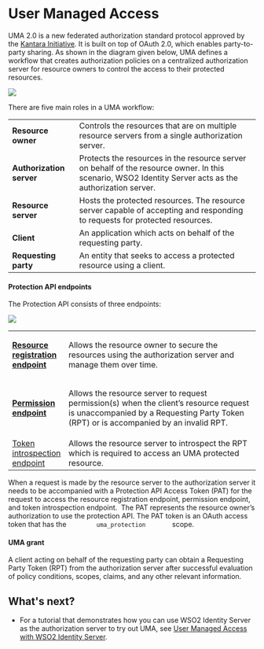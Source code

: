 # User Managed Access

UMA 2.0 is a new federated authorization standard protocol approved by
the [Kantara Initiative](https://kantarainitiative.org/). It is built
on top of OAuth 2.0, which enables party-to-party sharing. As shown in
the diagram given below, UMA defines a workflow that creates
authorization policies on a centralized authorization server for
resource owners to control the access to their protected resources.

  

![](../../assets/img//103329665/103329667.png) 

There are five main roles in a UMA workflow:

|                          |                                                                                                                                                         |
|--------------------------|---------------------------------------------------------------------------------------------------------------------------------------------------------|
| **Resource owner**       | Controls the resources that are on multiple resource servers from a single authorization server.                                                        |
| **Authorization server** | Protects the resources in the resource server on behalf of the resource owner. In this scenario, WSO2 Identity Server acts as the authorization server. |
| **Resource server**      | Hosts the protected resources. The resource server capable of accepting and responding to requests for protected resources.                             |
| **Client**               | An application which acts on behalf of the requesting party.                                                                                            |
| **Requesting party**     | An entity that seeks to access a protected resource using a client.                                                                                     |

#### Protection API endpoints

The Protection API consists of three endpoints:

![](../../assets/img//103329665/103329666.png) 

<table>
<colgroup>
<col style="width: 18%" />
<col style="width: 81%" />
</colgroup>
<tbody>
<tr class="odd">
<td><strong><a href="User-Managed-Access-Endpoints_103329668.html#UserManagedAccessEndpoints-Resourceregistrationendpoint">Resource registration endpoint</a></strong></td>
<td><p>Allows the resource owner to secure the resources using the authorization server and manage them over time.</p></td>
</tr>
<tr class="even">
<td><strong><a href="User-Managed-Access-Endpoints_103329668.html#UserManagedAccessEndpoints-Permissionendpoint">Permission endpoint</a></strong></td>
<td><p>Allows the resource server to request permission(s) when the client’s resource request is unaccompanied by a Requesting Party Token (RPT) or is accompanied by an invalid RPT.</p></td>
</tr>
<tr class="odd">
<td><a href="_Invoke_the_OAuth_Introspection_Endpoint_">Token introspection endpoint</a></td>
<td>Allows the resource server to introspect the RPT which is required to access an UMA protected resource.</td>
</tr>
</tbody>
</table>

When a request is made by the resource server to the authorization
server it needs to be accompanied with a Protection API Access Token
(PAT) for the request to access the resource registration endpoint,
permission endpoint, and token introspection endpoint.  The PAT
represents the resource owner’s authorization to use the protection API.
The PAT token is an OAuth access token that has the
`         uma_protection        ` scope.

#### UMA grant

A client acting on behalf of the requesting party can obtain a
Requesting Party Token (RPT) from the authorization server after
successful evaluation of policy conditions, scopes, claims, and any
other relevant information.

## What's next?

-   For a tutorial that demonstrates how you can use WSO2 Identity
    Server as the authorization server to try out UMA, see [User Managed
    Access with WSO2 Identity
    Server](../../using-wso2-identity-server/user-managed-accesswith_WSO2_Identity_Server_).

  
